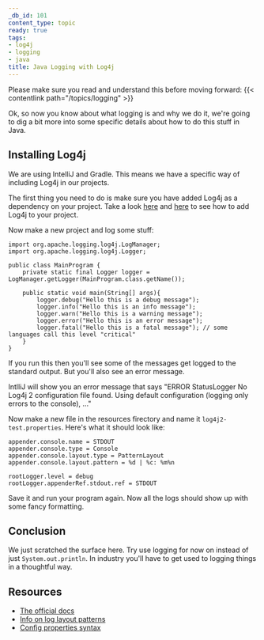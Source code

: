 ```yaml
---
_db_id: 101
content_type: topic
ready: true
tags:
- log4j
- logging
- java
title: Java Logging with Log4j
---
```


Please make sure you read and understand this before moving forward: {{< contentlink path="/topics/logging" >}}

Ok, so now you know about what logging is and why we do it, we're going to dig a bit more into some specific details about how to do this stuff in Java.

## Installing Log4j

We are using IntelliJ and Gradle. This means we have a specific way of including Log4j in our projects.

The first thing you need to do is make sure you have added Log4j as a dependency on your project. Take a look [here](https://docs.gradle.org/current/userguide/declaring_dependencies.html) and [here](https://logging.apache.org/log4j/2.x/maven-artifacts.html) to see how to add Log4j to your project.

Now make a new project and log some stuff:

```
import org.apache.logging.log4j.LogManager;
import org.apache.logging.log4j.Logger;

public class MainProgram {
    private static final Logger logger = LogManager.getLogger(MainProgram.class.getName());

    public static void main(String[] args){
        logger.debug("Hello this is a debug message");
        logger.info("Hello this is an info message");
        logger.warn("Hello this is a warning message");
        logger.error("Hello this is an error message");
        logger.fatal("Hello this is a fatal message"); // some languages call this level "critical"
    }
}
```

If you run this then you'll see some of the messages get logged to the standard output. But you'll also see an error message.

IntlliJ will show you an error message that says "ERROR StatusLogger No Log4j 2 configuration file found. Using default configuration (logging only errors to the console), ..."

Now make a new file in the resources firectory and name it `log4j2-test.properties`. Here's what it should look like:

```
appender.console.name = STDOUT
appender.console.type = Console
appender.console.layout.type = PatternLayout
appender.console.layout.pattern = %d | %c: %m%n

rootLogger.level = debug
rootLogger.appenderRef.stdout.ref = STDOUT
```

Save it and run your program again. Now all the logs should show up with some fancy formatting.

## Conclusion

We just scratched the surface here. Try use logging for now on instead of just `System.out.println`. In industry you'll have to get used to logging things in a thoughtful way.

## Resources

- [The official docs](https://logging.apache.org/log4j/2.x/manual/api.html)
- [Info on log layout patterns](https://logging.apache.org/log4j/1.2/apidocs/org/apache/log4j/PatternLayout.html)
- [Config properties syntax](https://logging.apache.org/log4j/2.x/manual/configuration.html#Properties)